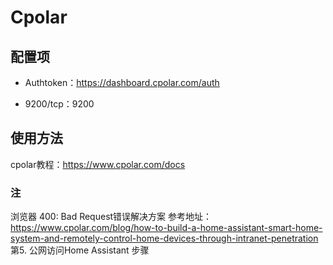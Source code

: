 # Cpolar

## 配置项

- Authtoken：https://dashboard.cpolar.com/auth

- 9200/tcp：9200

## 使用方法

cpolar教程：https://www.cpolar.com/docs

### 注
浏览器 400: Bad Request错误解决方案
参考地址：https://www.cpolar.com/blog/how-to-build-a-home-assistant-smart-home-system-and-remotely-control-home-devices-through-intranet-penetration
 第5. 公网访问Home Assistant 步骤